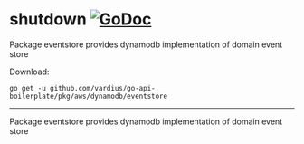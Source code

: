 # shutdown [![GoDoc](https://godoc.org/github.com/vardius/go-api-boilerplate/pkg/aws/dynamodb/eventstore?status.svg)](https://godoc.org/github.com/vardius/go-api-boilerplate/pkg/aws/dynamodb/eventstore)
Package eventstore provides dynamodb implementation of domain event store

Download:
```shell
go get -u github.com/vardius/go-api-boilerplate/pkg/aws/dynamodb/eventstore
```

* * *
Package eventstore provides dynamodb implementation of domain event store
